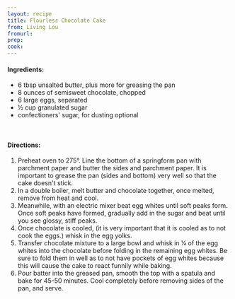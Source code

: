 ```yaml
---
layout: recipe
title: Flourless Chocolate Cake
from: Living Lou
fromurl: 
prep: 
cook: 
---
```


#### Ingredients:

* 6 tbsp unsalted butter, plus more for greasing the pan
* 8 ounces of semisweet chocolate, chopped
* 6 large eggs, separated
* ½ cup granulated sugar
* confectioners' sugar, for dusting optional

<br>

#### Directions:

1. Preheat oven to 275°. Line the bottom of a springform pan with parchment paper and butter the sides and parchment paper. It is important to grease the pan (sides and bottom) very well so that the cake doesn't stick.
2. In a double boiler, melt butter and chocolate together, once melted, remove from heat and cool.
3. Meanwhile, with an electric mixer beat egg whites until soft peaks form. Once soft peaks have formed, gradually add in the sugar and beat until you see glossy, stiff peaks.
4. Once chocolate is cooled, (it is very important that it is cooled as to not cook the eggs.) whisk in the egg yolks. 
5. Transfer chocolate mixture to a large bowl and whisk in ¼ of the egg whites into the chocolate before folding in the remaining egg whites. Be sure to fold them in well as to not have pockets of egg whites because this will cause the cake to react funnily while baking.
6. Pour batter into the greased pan, smooth the top with a spatula and bake for 45-50 minutes. Cool completely before removing sides of the pan, and serve.

